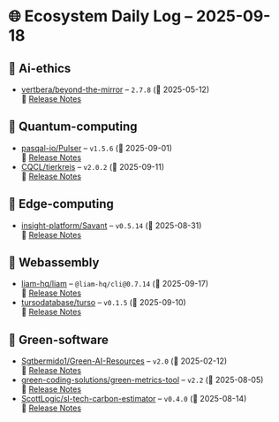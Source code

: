 # 🌐 Ecosystem Daily Log – 2025-09-18

## 🔹 Ai-ethics
- [vertbera/beyond-the-mirror](https://github.com/vertbera/beyond-the-mirror/releases/tag/2.7.8) – `2.7.8` (📅 2025-05-12)  
  🔗 [Release Notes](https://github.com/vertbera/beyond-the-mirror/releases/tag/2.7.8)

## 🔹 Quantum-computing
- [pasqal-io/Pulser](https://github.com/pasqal-io/Pulser/releases/tag/v1.5.6) – `v1.5.6` (📅 2025-09-01)  
  🔗 [Release Notes](https://github.com/pasqal-io/Pulser/releases/tag/v1.5.6)
- [CQCL/tierkreis](https://github.com/CQCL/tierkreis/releases/tag/v2.0.2) – `v2.0.2` (📅 2025-09-11)  
  🔗 [Release Notes](https://github.com/CQCL/tierkreis/releases/tag/v2.0.2)

## 🔹 Edge-computing
- [insight-platform/Savant](https://github.com/insight-platform/Savant/releases/tag/v0.5.14) – `v0.5.14` (📅 2025-08-31)  
  🔗 [Release Notes](https://github.com/insight-platform/Savant/releases/tag/v0.5.14)

## 🔹 Webassembly
- [liam-hq/liam](https://github.com/liam-hq/liam/releases/tag/%40liam-hq/cli%400.7.14) – `@liam-hq/cli@0.7.14` (📅 2025-09-17)  
  🔗 [Release Notes](https://github.com/liam-hq/liam/releases/tag/%40liam-hq/cli%400.7.14)
- [tursodatabase/turso](https://github.com/tursodatabase/turso/releases/tag/v0.1.5) – `v0.1.5` (📅 2025-09-10)  
  🔗 [Release Notes](https://github.com/tursodatabase/turso/releases/tag/v0.1.5)

## 🔹 Green-software
- [Sgtbermido1/Green-AI-Resources](https://github.com/Sgtbermido1/Green-AI-Resources/releases/tag/v2.0) – `v2.0` (📅 2025-02-12)  
  🔗 [Release Notes](https://github.com/Sgtbermido1/Green-AI-Resources/releases/tag/v2.0)
- [green-coding-solutions/green-metrics-tool](https://github.com/green-coding-solutions/green-metrics-tool/releases/tag/v2.2) – `v2.2` (📅 2025-08-05)  
  🔗 [Release Notes](https://github.com/green-coding-solutions/green-metrics-tool/releases/tag/v2.2)
- [ScottLogic/sl-tech-carbon-estimator](https://github.com/ScottLogic/sl-tech-carbon-estimator/releases/tag/v0.4.0) – `v0.4.0` (📅 2025-08-14)  
  🔗 [Release Notes](https://github.com/ScottLogic/sl-tech-carbon-estimator/releases/tag/v0.4.0)
